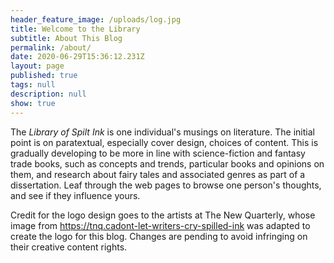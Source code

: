 ```yaml
---
header_feature_image: /uploads/log.jpg
title: Welcome to the Library
subtitle: About This Blog
permalink: /about/
date: 2020-06-29T15:36:12.231Z
layout: page
published: true
tags: null
description: null
show: true
---
```

The *Library of Spilt Ink* is one individual's musings on literature. The initial point is on paratextual, especially cover design, choices of content. This is gradually developing to be more in line with science-fiction and fantasy trade books, such as concepts and trends, particular books and opinions on them, and research about fairy tales and associated genres as part of a dissertation. Leaf through the web pages to browse one person's thoughts, and see if they influence yours.

Credit for the logo design goes to the artists at The New Quarterly, whose image from <https://tnq.cadont-let-writers-cry-spilled-ink> was adapted to create the logo for this blog. Changes are pending to avoid infringing on their creative content rights.